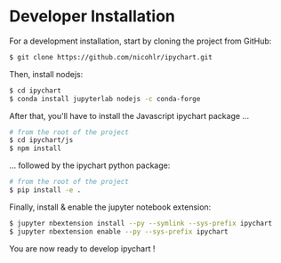 # Developer Installation

For a development installation, start by cloning the project from GitHub:

``` bash
$ git clone https://github.com/nicohlr/ipychart.git
```

Then, install nodejs:

``` bash
$ cd ipychart
$ conda install jupyterlab nodejs -c conda-forge
```

After that, you'll have to install the Javascript ipychart package ...

``` bash
# from the root of the project
$ cd ipychart/js
$ npm install 
```

... followed by the ipychart python package:

``` bash
# from the root of the project
$ pip install -e .
```

Finally, install & enable the jupyter notebook extension:

``` bash
$ jupyter nbextension install --py --symlink --sys-prefix ipychart
$ jupyter nbextension enable --py --sys-prefix ipychart
```

You are now ready to develop ipychart !